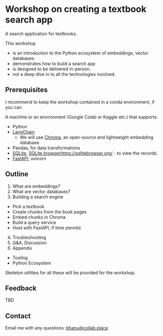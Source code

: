 # Workshop on creating a textbook search app
A search application for textbooks.

This workshop
- is an introduction to the Python ecosystem of embeddings, vector databases.
- demonstrates how to build a search app
- is designed to be delivered in-person.
- not a deep dive in to all the technologies involved.

## Prerequisites

I recommend to keep the workshop contained in a conda environment, if you can.

A machine or an environment (Google Colab or Kaggle etc.) that supports:
- Python
- [LangChain](https://python.langchain.com/docs/get_started/installation)
  - We will use [Chroma](https://docs.trychroma.com/getting-started), an open-source and lightweight embedding database.
- Pandas, for data transformations
- [SQLite]([url](https://www.sqlite.org/index.html)https://www.sqlite.org/index.html), [SQLite browser](https://sqlitebrowser.org/)https://sqlitebrowser.org/ - to view the records.
- [FastAPI](https://fastapi.tiangolo.com/#installation), uvicorn

## Outline

1. What are embeddings?
2. What are vector databases?
3. Building a search engine
  - Pick a textbook
  - Create chunks from the book pages
  - Embed chunks in Chroma
  - Build a query service
  - Host with FastAPI, if time permits
4. Troubleshooting
5. Q&A, Discussion
6. Appendix
  - Tooling
  - Python Ecosystem

Skeleton utilities for all these will be provided for the workshop.

## Feedback

TBD

## Contact

Email me with any questions: bhanu@collab.place
